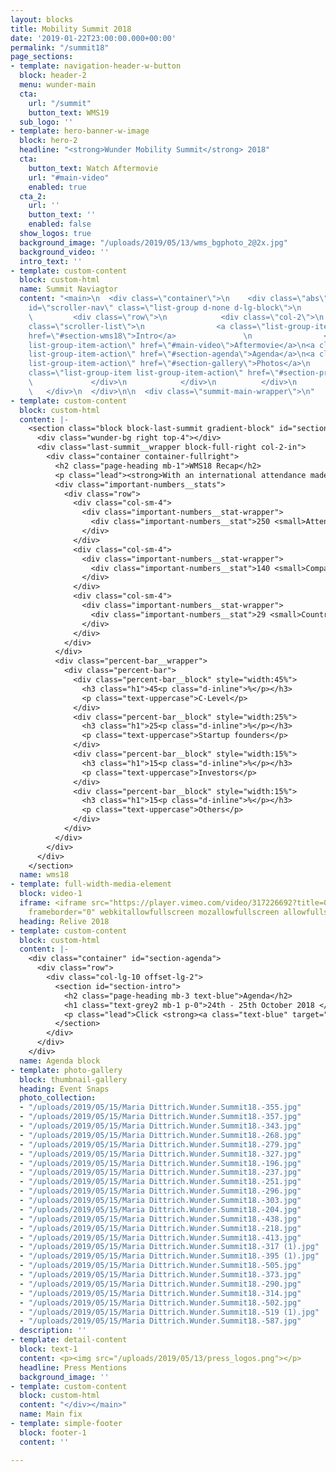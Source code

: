 ```yaml
---
layout: blocks
title: Mobility Summit 2018
date: '2019-01-22T23:00:00.000+00:00'
permalink: "/summit18"
page_sections:
- template: navigation-header-w-button
  block: header-2
  menu: wunder-main
  cta:
    url: "/summit"
    button_text: WMS19
  sub_logo: ''
- template: hero-banner-w-image
  block: hero-2
  headline: "<strong>Wunder Mobility Summit</strong> 2018"
  cta:
    button_text: Watch Aftermovie
    url: "#main-video"
    enabled: true
  cta_2:
    url: ''
    button_text: ''
    enabled: false
  show_logos: true
  background_image: "/uploads/2019/05/13/wms_bgphoto_2@2x.jpg"
  background_video: ''
  intro_text: ''
- template: custom-content
  block: custom-html
  name: Summit Naviagtor
  content: "<main>\n  <div class=\"container\">\n    <div class=\"abs\">\n\n      <nav
    id=\"scroller-nav\" class=\"list-group d-none d-lg-block\">\n        <div class=\"container\">\n
    \         <div class=\"row\">\n            <div class=\"col-2\">\n              <div
    class=\"scroller-list\">\n                <a class=\"list-group-item list-group-item-action\"
    href=\"#section-wms18\">Intro</a>               \n                <a class=\"list-group-item
    list-group-item-action\" href=\"#main-video\">Aftermovie</a>\n<a class=\"list-group-item
    list-group-item-action\" href=\"#section-agenda\">Agenda</a>\n<a class=\"list-group-item
    list-group-item-action\" href=\"#section-gallery\">Photos</a>\n                <a
    class=\"list-group-item list-group-item-action\" href=\"#section-press\">Press</a>\n
    \             </div>\n            </div>\n          </div>\n        </div>\n      </nav>\n\n
    \   </div>\n  </div>\n\n  <div class=\"summit-main-wrapper\">\n"
- template: custom-content
  block: custom-html
  content: |-
    <section class="block block-last-summit gradient-block" id="section-wms18">
      <div class="wunder-bg right top-4"></div>
      <div class="last-summit__wrapper block-full-right col-2-in">
        <div class="container container-fullright">
          <h2 class="page-heading mb-1">WMS18 Recap</h2>
          <p class="lead"><strong>With an international attendance made up of predominantly CEOs, startup founders and thought-leaders from the new mobility industry, if you weren't there, you missed out!</strong></p>
          <div class="important-numbers__stats">
            <div class="row">
              <div class="col-sm-4">
                <div class="important-numbers__stat-wrapper">
                  <div class="important-numbers__stat">250 <small>Attendees</small></div>
                </div>
              </div>
              <div class="col-sm-4">
                <div class="important-numbers__stat-wrapper">
                  <div class="important-numbers__stat">140 <small>Companies</small></div>
                </div>
              </div>
              <div class="col-sm-4">
                <div class="important-numbers__stat-wrapper">
                  <div class="important-numbers__stat">29 <small>Countries</small></div>
                </div>
              </div>
            </div>
          </div>
          <div class="percent-bar__wrapper">
            <div class="percent-bar">
              <div class="percent-bar__block" style="width:45%">
                <h3 class="h1">45<p class="d-inline">%</p></h3>
                <p class="text-uppercase">C-Level</p>
              </div>
              <div class="percent-bar__block" style="width:25%">
                <h3 class="h1">25<p class="d-inline">%</p></h3>
                <p class="text-uppercase">Startup founders</p>
              </div>
              <div class="percent-bar__block" style="width:15%">
                <h3 class="h1">15<p class="d-inline">%</p></h3>
                <p class="text-uppercase">Investors</p>
              </div>
              <div class="percent-bar__block" style="width:15%">
                <h3 class="h1">15<p class="d-inline">%</p></h3>
                <p class="text-uppercase">Others</p>
              </div>
            </div>
          </div>
        </div>
      </div>
    </section>
  name: wms18
- template: full-width-media-element
  block: video-1
  iframe: <iframe src="https://player.vimeo.com/video/317226692?title=0&byline=0&portrait=0"
    frameborder="0" webkitallowfullscreen mozallowfullscreen allowfullscreen></iframe>
  heading: Relive 2018
- template: custom-content
  block: custom-html
  content: |-
    <div class="container" id="section-agenda">
      <div class="row">
        <div class="col-lg-10 offset-lg-2">
          <section id="section-intro">
            <h2 class="page-heading mb-3 text-blue">Agenda</h2>
            <h1 class="text-grey2 mb-1 p-0">24th - 25th October 2018 </h1>
            <p class="lead">Click <strong><a class="text-blue" target="_blank" href="https://drive.google.com/file/d/1PQLNaTiPFIbbskVagqaT87hyGfkzjcVM/view">here</a></strong> to view the agenda.</p>
          </section>
        </div>
      </div>
    </div>
  name: Agenda block
- template: photo-gallery
  block: thumbnail-gallery
  heading: Event Snaps
  photo_collection:
  - "/uploads/2019/05/15/Maria Dittrich.Wunder.Summit18.-355.jpg"
  - "/uploads/2019/05/15/Maria Dittrich.Wunder.Summit18.-357.jpg"
  - "/uploads/2019/05/15/Maria Dittrich.Wunder.Summit18.-343.jpg"
  - "/uploads/2019/05/15/Maria Dittrich.Wunder.Summit18.-268.jpg"
  - "/uploads/2019/05/15/Maria Dittrich.Wunder.Summit18.-279.jpg"
  - "/uploads/2019/05/15/Maria Dittrich.Wunder.Summit18.-327.jpg"
  - "/uploads/2019/05/15/Maria Dittrich.Wunder.Summit18.-196.jpg"
  - "/uploads/2019/05/15/Maria Dittrich.Wunder.Summit18.-237.jpg"
  - "/uploads/2019/05/15/Maria Dittrich.Wunder.Summit18.-251.jpg"
  - "/uploads/2019/05/15/Maria Dittrich.Wunder.Summit18.-296.jpg"
  - "/uploads/2019/05/15/Maria Dittrich.Wunder.Summit18.-303.jpg"
  - "/uploads/2019/05/15/Maria Dittrich.Wunder.Summit18.-204.jpg"
  - "/uploads/2019/05/15/Maria Dittrich.Wunder.Summit18.-438.jpg"
  - "/uploads/2019/05/15/Maria Dittrich.Wunder.Summit18.-218.jpg"
  - "/uploads/2019/05/15/Maria Dittrich.Wunder.Summit18.-413.jpg"
  - "/uploads/2019/05/15/Maria Dittrich.Wunder.Summit18.-317 (1).jpg"
  - "/uploads/2019/05/15/Maria Dittrich.Wunder.Summit18.-395 (1).jpg"
  - "/uploads/2019/05/15/Maria Dittrich.Wunder.Summit18.-505.jpg"
  - "/uploads/2019/05/15/Maria Dittrich.Wunder.Summit18.-373.jpg"
  - "/uploads/2019/05/15/Maria Dittrich.Wunder.Summit18.-290.jpg"
  - "/uploads/2019/05/15/Maria Dittrich.Wunder.Summit18.-314.jpg"
  - "/uploads/2019/05/15/Maria Dittrich.Wunder.Summit18.-502.jpg"
  - "/uploads/2019/05/15/Maria Dittrich.Wunder.Summit18.-519 (1).jpg"
  - "/uploads/2019/05/15/Maria Dittrich.Wunder.Summit18.-587.jpg"
  description: ''
- template: detail-content
  block: text-1
  content: <p><img src="/uploads/2019/05/13/press_logos.png"></p>
  headline: Press Mentions
  background_image: ''
- template: custom-content
  block: custom-html
  content: "</div></main>"
  name: Main fix
- template: simple-footer
  block: footer-1
  content: ''

---
```

